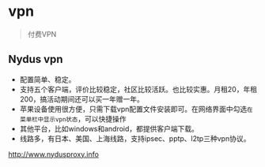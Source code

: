 # vpn


> 付费VPN


## Nydus vpn


* 配置简单、稳定。
* 支持五个客户端，评价比较稳定，社区比较活跃。也比较实惠。月租20，年租200，搞活动期间还可以买一年赠一年。
* 苹果设备使用很方便，只需下载vpn配置文件安装即可。在网络界面中勾选`在菜单栏中显示vpn状态`，可以快捷操作
* 其他平台，比如windows和android，都提供客户端下载。
* 线路多，有日本、美国、上海线路，支持ipsec、pptp、l2tp三种vpn协议。

<http://www.nydusproxy.info>



